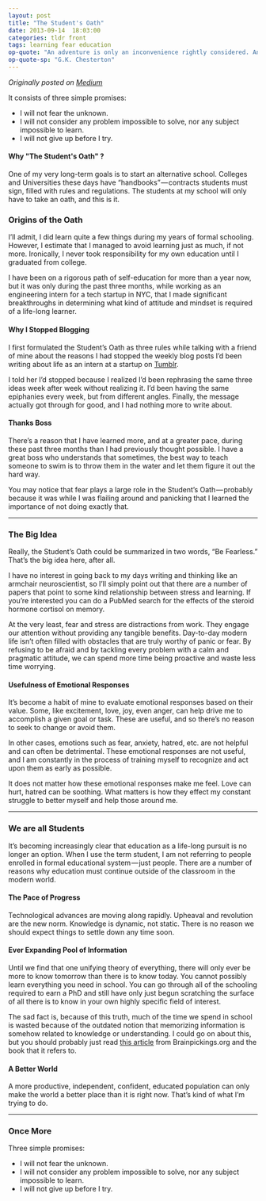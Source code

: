 ```yaml
---
layout: post
title: "The Student's Oath"
date: 2013-09-14  18:03:00
categories: tldr front
tags: learning fear education
op-quote: "An adventure is only an inconvenience rightly considered. An inconvenience is an adventure wrongly considered."
op-quote-sp: "G.K. Chesterton"
---
```


*Originally posted on [Medium][]*

It consists of three simple promises:

+ I will not fear the unknown.
+ I will not consider any problem impossible to solve, nor any subject impossible to learn.
+ I will not give up before I try.

#### Why "The Student's Oath" ?

One of my very long-term goals is to start an alternative school. Colleges and Universities these days have “handbooks” — contracts students must sign, filled with rules and regulations. The students at my school will only have to take an oath, and this is it.

### Origins of the Oath
I’ll admit, I did learn quite a few things during my years of formal schooling. However, I estimate that I managed to avoid learning just as much, if not more. Ironically, I never took responsibility for my own education until I graduated from college.

I have been on a rigorous path of self-education for more than a year now, but it was only during the past three months, while working as an engineering intern for a tech startup in NYC, that I made significant breakthroughs in determining what kind of attitude and mindset is required of a life-long learner.

#### Why I Stopped Blogging

I first formulated the Student’s Oath as three rules while talking with a friend of mine about the reasons I had stopped the weekly blog posts I’d been writing about life as an intern at a startup on [Tumblr][].

I told her I’d stopped because I realized I’d been rephrasing the same three ideas week after week without realizing it. I’d been having the same epiphanies every week, but from different angles. Finally, the message actually got through for good, and I had nothing more to write about.

#### Thanks Boss

There’s a reason that I have learned more, and at a greater pace, during these past three months than I had previously thought possible. I have a great boss who understands that sometimes, the best way to teach someone to swim is to throw them in the water and let them figure it out the hard way.

You may notice that fear plays a large role in the Student’s Oath — probably because it was while I was flailing around and panicking that I learned the importance of not doing exactly that.

- - -

### The Big Idea

Really, the Student’s Oath could be summarized in two words, “Be Fearless.” That’s the big idea here, after all.

I have no interest in going back to my days writing and thinking like an armchair neuroscientist, so I’ll simply point out that there are a number of papers that point to some kind relationship between stress and learning. If you’re interested you can do a PubMed search for the effects of the steroid hormone cortisol on memory.

At the very least, fear and stress are distractions from work. They engage our attention without providing any tangible benefits. Day-to-day modern life isn’t often filled with obstacles that are truly worthy of panic or fear. By refusing to be afraid and by tackling every problem with a calm and pragmatic attitude, we can spend more time being proactive and waste less time worrying.

#### Usefulness of Emotional Responses

It’s become a habit of mine to evaluate emotional responses based on their value. Some, like excitement, love, joy, even anger, can help drive me to accomplish a given goal or task. These are useful, and so there’s no reason to seek to change or avoid them.

In other cases, emotions such as fear, anxiety, hatred, etc. are not helpful and can often be detrimental. These emotional responses are not useful, and I am constantly in the process of training myself to recognize and act upon them as early as possible.

It does not matter how these emotional responses make me feel. Love can hurt, hatred can be soothing. What matters is how they effect my constant struggle to better myself and help those around me.

- - -

### We are all Students

It’s becoming increasingly clear that education as a life-long pursuit is no longer an option. When I use the term student, I am not referring to people enrolled in formal educational system — just people. There are a number of reasons why education must continue outside of the classroom in the modern world.

#### The Pace of Progress

Technological advances are moving along rapidly. Upheaval and revolution are the new norm. Knowledge is dynamic, not static. There is no reason we should expect things to settle down any time soon.

#### Ever Expanding Pool of Information

Until we find that one unifying theory of everything, there will only ever be more to know tomorrow than there is to know today. You cannot possibly learn everything you need in school. You can go through all of the schooling required to earn a PhD and still have only just begun scratching the surface of all there is to know in your own highly specific field of interest.

The sad fact is, because of this truth, much of the time we spend in school is wasted because of the outdated notion that memorizing information is somehow related to knowledge or understanding. I could go on about this, but you should probably just read [this article][] from Brainpickings.org and the book that it refers to.

#### A Better World

A more productive, independent, confident, educated population can only make the world a better place than it is right now. That’s kind of what I’m trying to do.

- - -

### Once More

Three simple promises:

+ I will not fear the unknown.
+ I will not consider any problem impossible to solve, nor any subject impossible to learn. 
+ I will not give up before I try. 

[medium]: https://medium.com/architecting-a-life/688656cb5f7f
[tumblr]: http://patmcintern.tumblr.com/
[this article]: http://www.brainpickings.org/index.php/2013/09/13/clive-thompson-smarter-than-you-think/ 